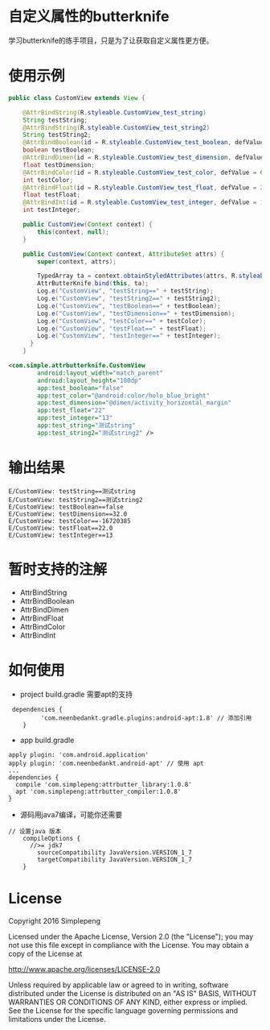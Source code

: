 # 自定义属性的butterknife

学习butterknife的练手项目，只是为了让获取自定义属性更方便。

# 使用示例

```java
public class CustomView extends View {

    @AttrBindString(R.styleable.CustomView_test_string)
    String testString;
    @AttrBindString(R.styleable.CustomView_test_string2)
    String testString2;
    @AttrBindBoolean(id = R.styleable.CustomView_test_boolean, defValue = true)
    boolean testBoolean;
    @AttrBindDimen(id = R.styleable.CustomView_test_dimension, defValue = 19.0f)
    float testDimension;
    @AttrBindColor(id = R.styleable.CustomView_test_color, defValue = Color.BLACK)
    int testColor;
    @AttrBindFloat(id = R.styleable.CustomView_test_float, defValue = 2.3f)
    float testFloat;
    @AttrBindInt(id = R.styleable.CustomView_test_integer, defValue = 1)
    int testInteger;

    public CustomView(Context context) {
        this(context, null);
    }

    public CustomView(Context context, AttributeSet attrs) {
        super(context, attrs);

        TypedArray ta = context.obtainStyledAttributes(attrs, R.styleable.CustomView);
        AttrButterKnife.bind(this, ta);
        Log.e("CustomView", "testString==" + testString);
        Log.e("CustomView", "testString2==" + testString2);
        Log.e("CustomView", "testBoolean==" + testBoolean);
        Log.e("CustomView", "testDimension==" + testDimension);
        Log.e("CustomView", "testColor==" + testColor);
        Log.e("CustomView", "testFloat==" + testFloat);
        Log.e("CustomView", "testInteger==" + testInteger);
      }
    }
```

```xml
<com.simple.attrbutterknife.CustomView
        android:layout_width="match_parent"
        android:layout_height="100dp"
        app:test_boolean="false"
        app:test_color="@android:color/holo_blue_bright"
        app:test_dimension="@dimen/activity_horizontal_margin"
        app:test_float="22"
        app:test_integer="13"
        app:test_string="测试string"
        app:test_string2="测试string2" />
```

# 输出结果
```
E/CustomView: testString==测试string
E/CustomView: testString2==测试string2
E/CustomView: testBoolean==false
E/CustomView: testDimension==32.0
E/CustomView: testColor==-16720385
E/CustomView: testFloat==22.0
E/CustomView: testInteger==13
```

# 暂时支持的注解

* AttrBindString
* AttrBindBoolean
* AttrBindDimen
* AttrBindFloat
* AttrBindColor
* AttrBindInt

# 如何使用

* project build.gradle 需要apt的支持
```
 dependencies {
         'com.neenbedankt.gradle.plugins:android-apt:1.8' // 添加引用
    }
```

* app build.gradle
```
apply plugin: 'com.android.application'
apply plugin: 'com.neenbedankt.android-apt' // 使用 apt
...
dependencies {
  compile 'com.simplepeng:attrbutter_library:1.0.8'
  apt 'com.simplepeng:attrbutter_compiler:1.0.8'
}
```

* 源码用java7编译，可能你还需要
```
// 设置java 版本
    compileOptions {
      //>= jdk7
        sourceCompatibility JavaVersion.VERSION_1_7
        targetCompatibility JavaVersion.VERSION_1_7
    }
```


# License

Copyright 2016 Simplepeng

Licensed under the Apache License, Version 2.0 (the "License");
you may not use this file except in compliance with the License.
You may obtain a copy of the License at

   http://www.apache.org/licenses/LICENSE-2.0

Unless required by applicable law or agreed to in writing, software
distributed under the License is distributed on an "AS IS" BASIS,
WITHOUT WARRANTIES OR CONDITIONS OF ANY KIND, either express or implied.
See the License for the specific language governing permissions and
limitations under the License.
